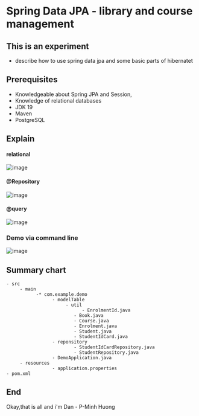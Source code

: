 
# Spring Data JPA - library and course management

## This is an experiment
- describe how to use spring data jpa and some basic parts of hibernatet
## Prerequisites
- Knowledgeable about Spring JPA and Session, 
- Knowledge of relational databases
- JDK 19
- Maven
- PostgreSQL
## Explain
#### relational
![image](https://user-images.githubusercontent.com/127305381/229305397-7e4d5df3-ef3d-4d47-81b6-8a37fe099624.png)

#### @Repository
![image](https://user-images.githubusercontent.com/127305381/229305094-6aced881-21ba-4902-90fe-36caa5faf407.png)
#### @query
![image](https://user-images.githubusercontent.com/127305381/229305134-800fe0ed-5728-405e-aa61-6d99e9165b74.png)
### Demo via command line
![image](https://user-images.githubusercontent.com/127305381/229305578-8da40239-08c1-4a67-b005-f32d8811178f.png)

## Summary chart
```
- src
     - main
           -* com.example.demo
                 - modelTable 
                      - util
                            - EnrolmentId.java
                         - Book.java
                         - Course.java
                         - Enrolment.java
                         - Student.java 
                         - StudentIdCard.java
                 - reponsitory
                         - StudentIdCardRepository.java
                         - StudentRepository.java
                 - DemoApplication.java
     - resources
                 - application.properties
- pom.xml
```
## End
Okay,that is all and i'm Dan - P-Minh Huong
